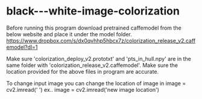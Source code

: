 # black---white-image-colorization

Before running this program download pretrained caffemodel from the below website and place it under the model folder.
https://www.dropbox.com/s/dx0qvhhp5hbcx7z/colorization_release_v2.caffemodel?dl=1

Make sure 'colorization_deploy_v2.prototxt' and 'pts_in_hull.npy' are in the same folder with 'colorization_release_v2.caffemodel'.
Make sure the location provided for the above files in program are accurate.

To change input image you can change the location of image in image = cv2.imread(' ')
ex.. image = cv2.imread('new image location')
